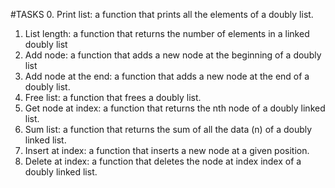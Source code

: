 #TASKS
0. Print list: a function that prints all the elements of a doubly list.
1. List length: a function that returns the number of elements in a linked doubly list
2. Add node: a function that adds a new node at the beginning of a doubly list
3. Add node at the end: a function that adds a new node at the end of a doubly list.
4. Free list: a function that frees a doubly list.
5. Get node at index: a function that returns the nth node of a doubly linked list.
6. Sum list: a function that returns the sum of all the data (n) of a doubly linked list.
7. Insert at index: a function that inserts a new node at a given position.
8. Delete at index: a function that deletes the node at index index of a doubly linked list.

